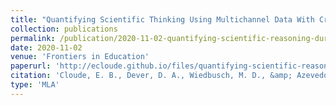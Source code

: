 ```yaml
---
title: "Quantifying Scientific Thinking Using Multichannel Data With Crystal Island: Implications for Individualized Game-Learning Analytics"
collection: publications
permalink: /publication/2020-11-02-quantifying-scientific-reasoning-during-game-based-learning
date: 2020-11-02
venue: 'Frontiers in Education'
paperurl: 'http://ecloude.github.io/files/quantifying-scientific-reasoning-during-game-based-learning.pdf'
citation: 'Cloude, E. B., Dever, D. A., Wiedbusch, M. D., &amp; Azevedo, R. (2020, November). Quantifying scientific thinking using multichannel data with crystal island: Implications for individualized game-learning analytics. In Frontiers in Education (Vol. 5, p. 572546). Frontiers Media SA.'
type: 'MLA'
---
```

